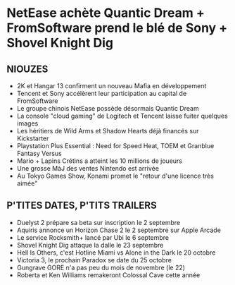 # NetEase achète Quantic Dream + FromSoftware prend le blé de Sony + Shovel Knight Dig

## NIOUZES

- 2K et Hangar 13 confirment un nouveau Mafia en développement
- Tencent et Sony accélèrent leur participation au capital de FromSoftware
- Le groupe chinois NetEase possède désormais Quantic Dream
- La console "cloud gaming" de Logitech et Tencent laisse fuiter quelques images
- Les héritiers de Wild Arms et Shadow Hearts déjà financés sur Kickstarter
- Playstation Plus Essential : Need for Speed Heat, TOEM et Granblue Fantasy Versus
- Mario + Lapins Crétins a atteint les 10 millions de joueurs
- Une grosse MàJ des ventes Nintendo est arrivée
- Au Tokyo Games Show, Konami promet le "retour d'une licence très aimée"

## P'TITES DATES, P'TITS TRAILERS

- Duelyst 2 prépare sa beta sur inscription le 2 septembre
- Aquiris annonce un Horizon Chase 2 le 2 septembre sur Apple Arcade
- Le service Rocksmith+ lancé par Ubi le 6 septembre
- Shovel Knight Dig attaque la dalle le 23 septembre
- Hell Is Others, c'est Hotline Miami vs Alone in the Dark le 20 octobre
- Victoria 3, le prochain Paradox se date du 25 octobre
- Gungrave GORE n'a pas peu du mois de novembre (le 22)
- Roberta et Ken Williams remakeront Colossal Cave cette année
